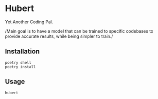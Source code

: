 # Hubert

Yet Another Coding Pal.

/Main goal is to have a model that can be trained to specific
codebases to provide accurate results, while being simpler to train./

## Installation

```
poetry shell
poetry install
```

## Usage

```
hubert
```
